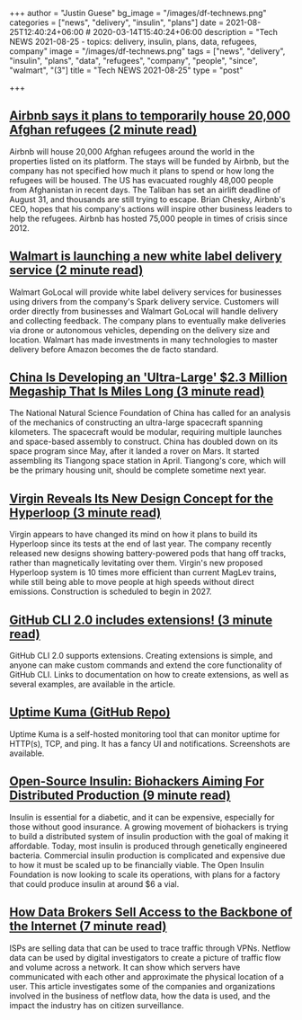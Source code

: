 +++
author = "Justin Guese"
bg_image = "/images/df-technews.png"
categories = ["news", "delivery", "insulin", "plans"]
date = 2021-08-25T12:40:24+06:00 # 2020-03-14T15:40:24+06:00
description = "Tech NEWS 2021-08-25 - topics: delivery, insulin, plans, data, refugees, company"
image = "/images/df-technews.png"
tags = ["news", "delivery", "insulin", "plans", "data", "refugees", "company", "people", "since", "walmart", "(3"]
title = "Tech NEWS 2021-08-25"
type = "post"

+++

## [Airbnb says it plans to temporarily house 20,000 Afghan refugees (2 minute read)](https://www.cnbc.com/2021/08/24/airbnb-plans-to-temporarily-house-20000-afghan-refugees.html)

Airbnb will house 20,000 Afghan refugees around the world in the properties listed on its platform. The stays will be funded by Airbnb, but the company has not specified how much it plans to spend or how long the refugees will be housed. The US has evacuated roughly 48,000 people from Afghanistan in recent days. The Taliban has set an airlift deadline of August 31, and thousands are still trying to escape. Brian Chesky, Airbnb's CEO, hopes that his company's actions will inspire other business leaders to help the refugees. Airbnb has hosted 75,000 people in times of crisis since 2012.

## [Walmart is launching a new white label delivery service (2 minute read)](https://www.theverge.com/2021/8/24/22639778/walmart-golocal-delivery-service-small-business-drones)

Walmart GoLocal will provide white label delivery services for businesses using drivers from the company's Spark delivery service. Customers will order directly from businesses and Walmart GoLocal will handle delivery and collecting feedback. The company plans to eventually make deliveries via drone or autonomous vehicles, depending on the delivery size and location. Walmart has made investments in many technologies to master delivery before Amazon becomes the de facto standard.

## [China Is Developing an 'Ultra-Large' $2.3 Million Megaship That Is Miles Long (3 minute read)](https://interestingengineering.com/china-developing-23-million-megaship-miles-long)

The National Natural Science Foundation of China has called for an analysis of the mechanics of constructing an ultra-large spacecraft spanning kilometers. The spacecraft would be modular, requiring multiple launches and space-based assembly to construct. China has doubled down on its space program since May, after it landed a rover on Mars. It started assembling its Tiangong space station in April. Tiangong's core, which will be the primary housing unit, should be complete sometime next year.

## [Virgin Reveals Its New Design Concept for the Hyperloop (3 minute read)](https://interestingengineering.com/virgin-reveals-its-new-design-concept-for-the-hyperloop)

Virgin appears to have changed its mind on how it plans to build its Hyperloop since its tests at the end of last year. The company recently released new designs showing battery-powered pods that hang off tracks, rather than magnetically levitating over them. Virgin's new proposed Hyperloop system is 10 times more efficient than current MagLev trains, while still being able to move people at high speeds without direct emissions. Construction is scheduled to begin in 2027.

## [GitHub CLI 2.0 includes extensions! (3 minute read)](https://github.blog/2021-08-24-github-cli-2-0-includes-extensions/)

GitHub CLI 2.0 supports extensions. Creating extensions is simple, and anyone can make custom commands and extend the core functionality of GitHub CLI. Links to documentation on how to create extensions, as well as several examples, are available in the article.

## [Uptime Kuma (GitHub Repo)](https://github.com/louislam/uptime-kuma)

Uptime Kuma is a self-hosted monitoring tool that can monitor uptime for HTTP(s), TCP, and ping. It has a fancy UI and notifications. Screenshots are available.

## [Open-Source Insulin: Biohackers Aiming For Distributed Production (9 minute read)](https://hackaday.com/2021/08/23/open-source-insulin-biohackers-aiming-for-distributed-production/)

Insulin is essential for a diabetic, and it can be expensive, especially for those without good insurance. A growing movement of biohackers is trying to build a distributed system of insulin production with the goal of making it affordable. Today, most insulin is produced through genetically engineered bacteria. Commercial insulin production is complicated and expensive due to how it must be scaled up to be financially viable. The Open Insulin Foundation is now looking to scale its operations, with plans for a factory that could produce insulin at around $6 a vial.

## [How Data Brokers Sell Access to the Backbone of the Internet (7 minute read)](https://www.vice.com/en/article/jg84yy/data-brokers-netflow-data-team-cymru)

ISPs are selling data that can be used to trace traffic through VPNs. Netflow data can be used by digital investigators to create a picture of traffic flow and volume across a network. It can show which servers have communicated with each other and approximate the physical location of a user. This article investigates some of the companies and organizations involved in the business of netflow data, how the data is used, and the impact the industry has on citizen surveillance.

